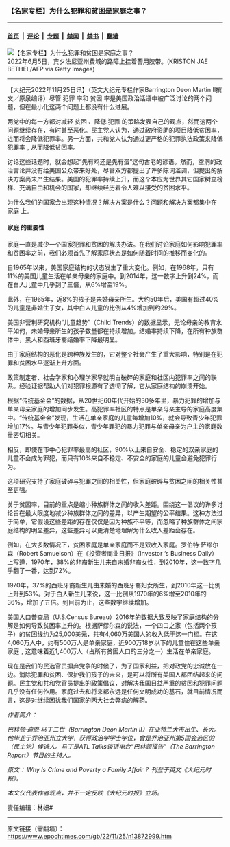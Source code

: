 ### 【名家专栏】为什么犯罪和贫困是家庭之事？

---

#### [首页](../../../..?n13872999) &nbsp;|&nbsp; [评论](../../../../../epoch-comment?n13872999) &nbsp;|&nbsp; [专题](../../../../../epoch-special?n13872999) &nbsp;|&nbsp; [禁闻](../../../../../epoch-news?n13872999) &nbsp;|&nbsp; [禁书](../../../../../books?n13872999) &nbsp;|&nbsp; [翻墙](https://github.com/gfw-breaker/nogfw/blob/master/README.md?n13872999)


<div><img alt="【名家专栏】为什么犯罪和贫困是家庭之事？" class="attachment-djy_600_400 size-djy_600_400 wp-post-image" src="https://i.epochtimes.com/assets/uploads/2022/11/id13873011-phildelphia-shooting-1200x800-700x420-600x400.jpg"/>
<div class="caption">
 2022年6月5日，宾夕法尼亚州费城的路障上挂着警用胶带。(KRISTON JAE BETHEL/AFP via Getty Images)
</div></div><hr/><div class="post_content" id="artbody" itemprop="articleBody">
 <!-- article content begin -->
 <p>
  【大纪元2022年11月25日讯】（英文大纪元专栏作家Barrington Deon Martin II撰文／原泉编译）尽管
  <ok href="https://www.epochtimes.com/gb/tag/%E7%8A%AF%E7%BD%AA.html">
   犯罪
  </ok>
  率和
  <ok href="https://www.epochtimes.com/gb/tag/%E8%B4%AB%E5%9B%B0.html">
   贫困
  </ok>
  率是美国政治话语中被广泛讨论的两个问题，但在最小化这两个问题上都没有什么进展。
 </p>
 <p>
  两党中的每一方都对减轻
  <ok href="https://www.epochtimes.com/gb/tag/%E8%B4%AB%E5%9B%B0.html">
   贫困
  </ok>
  、降低
  <ok href="https://www.epochtimes.com/gb/tag/%E7%8A%AF%E7%BD%AA.html">
   犯罪
  </ok>
  的策略发表自己的观点，然而这两个问题继续存在，有时甚至恶化。民主党人认为，通过政府资助的项目降低贫困率，进而将会降低犯罪率。另一方面，共和党人认为通过更严格的犯罪执法政策来降低犯罪率﹐从而降低贫困率。
 </p>
 <p>
  讨论这些话题时，就会想起“先有鸡还是先有蛋”这句古老的谚语。然而，空洞的政治言论并没有给美国公众带来好处，尽管双方都提出了许多陈词滥调，但提出的解决方案尚未产生结果。美国的犯罪率持续上升，而这个本应为世界其它国家树立榜样、充满自由和机会的国家，却继续经历着令人难以接受的贫困水平。
 </p>
 <p>
  为什么我们的国家会出现这种情况？解决方案是什么？问题和解决方案都集中在
  <ok href="https://www.epochtimes.com/gb/tag/%E5%AE%B6%E5%BA%AD.html">
   家庭
  </ok>
  上。
 </p>
 <h4>
  <ok href="https://www.epochtimes.com/gb/tag/%E5%AE%B6%E5%BA%AD.html">
   家庭
  </ok>
  的重要性
 </h4>
 <p>
  家庭一直是减少一个国家犯罪和贫困的解决办法。在我们讨论家庭如何影响犯罪率和贫困率之前，我们必须首先了解家庭状态是如何随着时间的推移而变化的。
 </p>
 <p>
  自1965年以来，美国家庭结构的状态发生了重大变化。例如，在1968年，只有11%的美国儿童生活在单亲母亲的家庭中。到2014年，这一数字上升到24%，而在白人儿童中几乎到了三倍，从6%增至19%。
 </p>
 <p>
  此外，在1965年，近8%的孩子是未婚母亲所生。大约50年后，美国有超过40%的儿童是非婚生子女，其中白人儿童的比例从4%增加到约29%。
 </p>
 <p>
  美国非营利研究机构“儿童趋势”（Child Trends）的数据显示，无论母亲的教育水平如何，未婚母亲所生的孩子数量都在持续增加。结婚率持续下降，在所有种族群体中，黑人和西班牙裔结婚率下降最明显。
 </p>
 <p>
  由于家庭结构的恶化是跨种族发生的，它对整个社会产生了重大影响，特别是在犯罪和贫困水平逐渐上升方面。
 </p>
 <p>
  政策制定者、社会学家和心理学家早就明白破碎的家庭和社区内犯罪率之间的联系。经验证据帮助人们对犯罪根源有了透彻了解，它从家庭结构的崩溃开始。
 </p>
 <p>
  根据“传统基金会”的数据，从20世纪60年代开始的30多年里，暴力犯罪的增加与单亲母亲家庭的增加同步发生。高犯罪率社区的特点是单亲母亲主导的家庭高度集中。“传统基金会”发现，生活在单亲家庭的儿童每增加10%，就会导致青少年犯罪增加17%。与青少年犯罪类似，青少年罪犯的暴力犯罪与单亲母亲为户主的家庭数量密切相关。
 </p>
 <p>
  相反，即使在市中心犯罪率最高的社区，90%以上来自安全、稳定的双亲家庭的儿童不会成为罪犯，而只有10%来自不稳定、不安全的家庭的儿童会避免犯罪行为。
 </p>
 <p>
  这项研究支持了家庭破碎与犯罪之间的相关性，但家庭破碎与贫困之间的相关性甚至更强。
 </p>
 <p>
  关于贫困率，目前的重点是缩小种族群体之间的收入差距。围绕这一倡议的许多讨论旨在最大限度地减少种族群体之间的差异，以产生期望的公平结果。这种方法过于简单，它假设这些差距的存在仅仅是因为种族不平等，而忽略了种族群体之间家庭结构的明显差异，这些差异可以更清楚地理解为什么收入差距会存在。
 </p>
 <p>
  例如，在大多数情况下，贫困家庭是单亲家庭而不是双收入家庭。罗伯特‧萨缪尔森（Robert Samuelson）在《投资者商业日报》（Investor ‘s Business Daily）上写道，1970年，38%的非裔新生儿来自未婚非裔女性，到2010年，这一数字几乎翻了一番，达到72%。
 </p>
 <p>
  1970年，37%的西班牙裔新生儿由未婚的西班牙裔妇女所生，到2010年这一比例上升到53%。对于白人新生儿来说，这一比例从1970年的6%增至2010年的36%，增加了五倍。到目前为止，这些数字继续增加。
 </p>
 <p>
  美国人口普查局（U.S.Census Bureau）2016年的数据大致反映了家庭结构的分解是如何导致贫困率上升的。根据萨缪尔森的说法，一个四口之家（包括两个孩子）的贫困线约为25,000美元，共有4,060万美国人的收入低于这一门槛。在这4,060万人中，约有500万人是单亲家庭，近900万18岁以下的儿童住在这些单亲家庭﹐这意味着近1,400万人（占所有贫困人口的三分之一）生活在单亲家庭。
 </p>
 <p>
  现在是我们的民选官员摒弃党争的时候了，为了国家利益，把对政党的忠诚放在一边。消除犯罪和贫困、保护我们孩子的未来，是可以将所有美国人都团结起来的问题。民主党和共和党官员提出的政策倡议，对解决我国日益严重的贫困和犯罪问题几乎没有任何作用。家庭过去和将来都永远是任何文明成功的基石，就目前情况而言，这是对继续困扰我们国家的两大社会弊病的解药。
 </p>
 <p>
  <em>
   作者简介：
  </em>
 </p>
 <p>
  <em>
   巴林顿‧迪恩‧马丁二世（Barrington Deon Martin II）在亚特兰大市出生、长大。他毕业于乔治亚州立大学，获得政治学学士学位，曾是乔治亚州第5国会选区的（民主党）候选人。马丁是ATL Talks谈话电台“巴林顿报告”（The Barrington Report）节目的主持人。
  </em>
 </p>
 <p>
  <em>
   原文：
   <ok href="https://www.theepochtimes.com/mkt_app/why-is-crime-and-poverty-a-family-affair_4876734.html">
    Why Is Crime and Poverty a Family Affair？
   </ok>
   刊登于英文《大纪元时报》。
  </em>
 </p>
 <p>
  <em>
   本文仅代表作者观点，并不一定反映《大纪元时报》立场。
  </em>
 </p>
 <p>
  责任编辑：林妍#
 </p>
 <!-- article content end -->
 <div id="below_article_ad">
 </div>
</div>


---

原文链接（需翻墙）：https://www.epochtimes.com/gb/22/11/25/n13872999.htm
